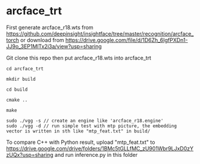 # arcface_trt

First generate arcface_r18.wts from https://github.com/deepinsight/insightface/tree/master/recognition/arcface_torch or download from https://drive.google.com/file/d/1D6Zh_6IgfPXDn1-JJ9o_3EP1MlTx2i3a/view?usp=sharing

Git clone this repo then put arcface_r18.wts into arcface_trt 

```
cd arcface_trt 

mkdir build

cd build

cmake ..

make 

sudo ./vgg -s // create an engine like 'arcface_r18.engine'
sudo ./vgg -d // run simple test with mtp picture, the embedding vector is written in sth like "mtp_feat.txt" in build/
```

To compare C++ with Python result, upload "mtp_feat.txt" to https://drive.google.com/drive/folders/1BMc5tGLLfMC_zU901Wbr9LJxD0zYzUQx?usp=sharing and run inference.py in this folder
